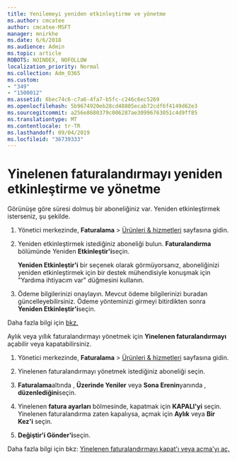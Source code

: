 ```yaml
---
title: Yenilemeyi yeniden etkinleştirme ve yönetme
ms.author: cmcatee
author: cmcatee-MSFT
manager: mnirkhe
ms.date: 6/6/2018
ms.audience: Admin
ms.topic: article
ROBOTS: NOINDEX, NOFOLLOW
localization_priority: Normal
ms.collection: Adm_O365
ms.custom:
- "349"
- "1500012"
ms.assetid: 6bec74c6-c7a6-4fa7-b5fc-c246c6ec5269
ms.openlocfilehash: 5b9674920eb28cd48805ecab72cdf6f4149d62e3
ms.sourcegitcommit: a256e8680379c006287ae30996763051c4d9ff85
ms.translationtype: MT
ms.contentlocale: tr-TR
ms.lasthandoff: 09/04/2019
ms.locfileid: "36739333"
---
```

# <a name="how-to-reactivate-and-manage-recurring-billing"></a>Yinelenen faturalandırmayı yeniden etkinleştirme ve yönetme

Görünüşe göre süresi dolmuş bir aboneliğiniz var. Yeniden etkinleştirmek isterseniz, şu şekilde.
  
1. Yönetici merkezinde, **Faturalama** \> [Ürünleri & hizmetleri](https://go.microsoft.com/fwlink/p/?linkid=842054) sayfasına gidin.

2. Yeniden etkinleştirmek istediğiniz aboneliği bulun. **Faturalandırma** bölümünde Yeniden **Etkinleştir'i**seçin.

    **Yeniden Etkinleştir'i** bir seçenek olarak görmüyorsanız, aboneliğinizi yeniden etkinleştirmek için bir destek mühendisiyle konuşmak için "Yardıma ihtiyacım var" düğmesini kullanın.

3. Ödeme bilgilerinizi onaylayın. Mevcut ödeme bilgilerinizi buradan güncelleyebilirsiniz. Ödeme yönteminizi girmeyi bitirdikten sonra **Yeniden Etkinleştir'i**seçin.

Daha fazla bilgi için [bkz.](https://docs.microsoft.com//office365/admin/subscriptions-and-billing/reactivate-your-subscription) 

Aylık veya yıllık faturalandırmayı yönetmek için **Yinelenen faturalandırmayı** açabilir veya kapatabilirsiniz.
  
1. Yönetici merkezinde, **Faturalama** \> [Ürünleri & hizmetleri](https://go.microsoft.com/fwlink/p/?linkid=842054) sayfasına gidin.

2. Yinelenen faturalandırmayı yönetmek istediğiniz aboneliği seçin.

3. **Faturalama**altında , **Üzerinde Yeniler** veya **Sona Erenin**yanında , **düzenlediğini**seçin.

4. Yinelenen **fatura ayarları** bölmesinde, kapatmak için **KAPALI'yi** seçin. Yinelenen faturalandırma zaten kapalıysa, açmak için **Aylık** veya **Bir Kez'i** seçin.

5. **Değiştir'i Gönder'i**seçin.

Daha fazla bilgi için bkz: [Yinelenen faturalandırmayı kapat'ı veya açma'yı aç.](https://docs.microsoft.com/office365/admin/subscriptions-and-billing/renew-your-subscription#turn-recurring-billing-off-or-on)